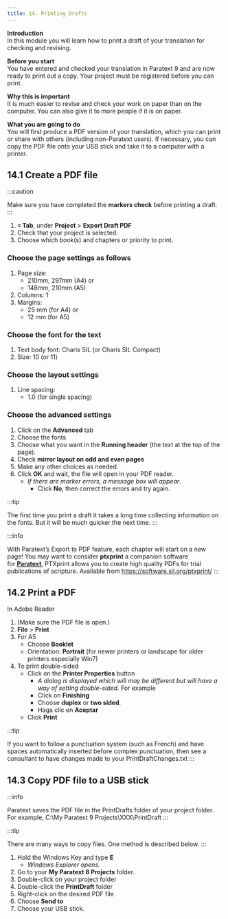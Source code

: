 ```yaml
---
title: 14. Printing Drafts
---
```

**Introduction**  
In this module you will learn how to print a draft of your translation for checking and revising.

**Before you start**  
You have entered and checked your translation in Paratext 9 and are now ready to print out a copy. Your project must be registered before you can print.

**Why this is important**  
It is much easier to revise and check your work on paper than on the computer. You can also give it to more people if it is on paper.

**What you are going to do**  
You will first produce a PDF version of your translation, which you can print or share with others (including non-Paratext users). If necessary, you can copy the PDF file onto your USB stick and take it to a computer with a printer.


## 14.1 Create a PDF file
:::caution

Make sure you have completed the **markers check** before printing a draft.
:::


1.  **≡ Tab**, under **Project** \> **Export Draft PDF**
1.  Check that your project is selected.
1.  Choose which book(s) and chapters or priority to print.

### Choose the page settings as follows
1.  Page size:
    -  210mm, 297mm (A4) or
    -  148mm, 210mm (A5)
2.  Columns: 1
3.  Margins:
    -  25 mm (for A4) or
    -  12 mm (for A5)

### Choose the font for the text
1.  Text body font: Charis SIL (or Charis SIL Compact)
2.  Size: 10 (or 11)

### Choose the layout settings
1. Line spacing:
     -  1.0 (for single spacing)

### Choose the advanced settings
1.  Click on the **Advanced** tab
9.  Choose the fonts
10. Choose what you want in the **Running header** (the text at the top of the page).
11. Check **mirror layout on odd and even pages**
12. Make any other choices as needed.
13. Click **OK** and wait, the file will open in your PDF reader.
    -  *If there are marker errors, a message box will appear*.
        -  Click **No**, then correct the errors and try again.

:::tip

The first time you print a draft it takes a long time collecting information on the fonts. But it will be much quicker the next time.
:::

:::info

With Paratext’s Export to PDF feature, each chapter will start on a new page! You may want to consider **ptxprint** a companion software for **[Paratext](https://paratext.org/)**, PTXprint allows you to create high quality PDFs for trial publications of scripture. Available from https://software.sil.org/ptxprint/
:::


## 14.2 Print a PDF
In Adobe Reader

1.  (Make sure the PDF file is open.)
1.  **File** \> **Print**
1.  For A5
    -  Choose **Booklet**
    -  Orientation: **Portrait** (for newer printers or landscape for older printers especially Win7)
1.  To print double-sided
    - Click on the **Printer Properties** button
      - *A dialog is displayed which will may be different but will have a way of setting double-sided.* For example
      - Click on **Finishing**
      - Choose **duplex** or **two sided**.
      - Haga clic en **Aceptar**
     - Click **Print**

:::tip

If you want to follow a punctuation system (such as French) and have spaces automatically inserted before complex punctuation, then see a consultant to have changes made to your PrintDraftChanges.txt
:::


## 14.3 Copy PDF file to a USB stick
:::info

Paratext saves the PDF file in the PrintDrafts folder of your project folder. For example, C:\\My Paratext 9 Projects\\XXX\\PrintDraft
:::


:::tip

There are many ways to copy files. One method is described below.
:::

1.  Hold the Windows Key and type **E**
    -  *Windows Explorer opens.*
1.  Go to your **My Paratext 8 Projects** folder.
1.  Double-click on your project folder
1.  Double-click the **PrintDraft** folder
1.  Right-click on the desired PDF file
1.  Choose **Send to**
1.  Choose your USB stick.
